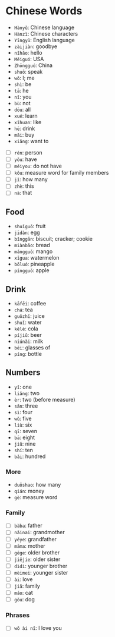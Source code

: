 # Chinese Words

- `Hànyǔ`: Chinese language
- `Hànzì`: Chinese characters
- `Yīngyǔ`: English language
- `zàijiàn`: goodbye
- `nǐhǎo`: hello
- `Měiguó`: USA
- `Zhōngguó`: China
- `shuō`: speak
- `wǒ`: I; me
- `shì`: be
- `tā`: he
- `nǐ`: you
- `bù`: not
- `dōu`: all
- `xué`: learn
- `xǐhuan`: like
- `hē`: drink
- `mǎi`: buy
- `xiǎng`: want to
- [ ] `rén`: person
- [ ] `yǒu`: have
- [ ] `méiyou`: do not have
- [ ] `kǒu`: measure word for family members
- [ ] `jǐ`: how many
- [ ] `zhè`: this
- [ ] `nà`: that

## Food

- `shuǐguǒ`: fruit
- `jīdàn`: egg
- `bǐnggān`: biscuit; cracker; cookie
- `miànbāo`: bread
- `mángguǒ`: mango
- `xīgua`: watermelon
- `bōluó`: pineapple
- `píngguǒ`: apple

## Drink

- `kāfēi`: coffee
- `chá`: tea
- `guǒzhī`: juice
- `shuǐ`: water
- `kělè`: cola
- `píjiǔ`: beer
- `niúnǎi`: milk
- `bēi`: glasses of
- `píng`: bottle

## Numbers

- `yī`: one
- `liǎng`: two
- `èr`: two (before measure)
- `sān`: three
- `sì`: four
- `wǔ`: five
- `liù`: six
- `qī`: seven
- `bā`: eight
- `jiǔ`: nine
- `shí`: ten
- `bǎi`: hundred

### More

- `duōshao`: how many
- `qián`: money
- `gè`: measure word

### Family

- [ ] `bàba`: father
- [ ] `nǎinai`: grandmother
- [ ] `yéye`: grandfather
- [ ] `māma`: mother
- [ ] `gēge`: older brother
- [ ] `jiějie`: older sister
- [ ] `dìdi`: younger brother
- [ ] `mèimei`: younger sister
- [ ] `ài`: love
- [ ] `jiā`: family
- [ ] `máo`: cat
- [ ] `gǒu`: dog

### Phrases

- [ ] `wǒ ài nǐ`: I love you
